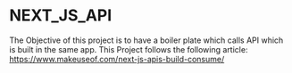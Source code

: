 # NEXT_JS_API
The Objective of this project is to have a boiler plate which calls API which is built in the same app.
This Project follows the following article: https://www.makeuseof.com/next-js-apis-build-consume/
